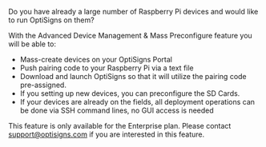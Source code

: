 <p>Do you have already a large number of Raspberry Pi devices and would like to run OptiSigns on them?</p>
<p>With the Advanced Device Management &amp; Mass Preconfigure feature y<span style="font-weight: 400;">ou will be able to:</span></p>
<ul>
<li style="font-weight: 400;" aria-level="1"><span style="font-weight: 400;">Mass-create devices on your OptiSigns Portal</span></li>
<li style="font-weight: 400;" aria-level="1"><span style="font-weight: 400;">Push pairing code to your Raspberry Pi via a text file</span></li>
<li style="font-weight: 400;" aria-level="1"><span style="font-weight: 400;">Download and launch OptiSigns so that it will utilize the pairing code pre-assigned.</span></li>
<li style="font-weight: 400;" aria-level="1"><span style="font-weight: 400;">If you setting up new devices, you can preconfigure the SD Cards.</span></li>
<li style="font-weight: 400;" aria-level="1"><span style="font-weight: 400;">If your devices are already on the fields, all deployment operations can be done via SSH command lines, no GUI access is needed</span></li>
</ul>
<p><span style="font-weight: 400;">This feature is only available for the Enterprise plan. Please contact <a href="mailto:support@optisigns.com">support@optisigns.com</a> if you are interested in this feature.</span></p>